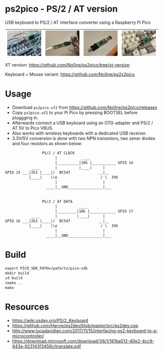# ps2pico - PS/2 / AT version
USB keyboard to PS/2 / AT interface converter using a Raspberry Pi Pico

|![hw1](https://raw.githubusercontent.com/No0ne/ps2pico/main/hw1.jpg) |![hw2](https://raw.githubusercontent.com/No0ne/ps2pico/main/hw2.jpg) |![hw3](https://raw.githubusercontent.com/No0ne/ps2pico/main/hw3.jpg) |![hw4](https://raw.githubusercontent.com/No0ne/ps2pico/main/hw4.jpg) |
|-|-|-|-|

XT version: https://github.com/No0ne/ps2pico/tree/xt-version

Keyboard + Mouse variant: https://github.com/No0ne/ps2x2pico

# Usage
* Download `ps2pico.uf2` from https://github.com/No0ne/ps2pico/releases
* Copy `ps2pico.uf2` to your Pi Pico by pressing BOOTSEL before pluggging in.
* Afterwards connect a USB keyboard using an OTG-adapter and PS/2 / AT 5V to Pico VBUS.
* Also works with wireless keyboards with a dedicated USB receiver.
* 3.3V/5V conversion is done with two NPN transistors, two zener diodes and four resistors as shown below:
```
                 PS/2 / AT CLOCK
                       |           ____
                       |__________|10k |___________ GPIO 14
            ____       |          |____|     |
GPIO 15 ___|2k2 |____|/  BC547             __|__
           |____|    |\e                    / \  3V6
                       |                     |
                   ____|__GND________________|___


                 PS/2 / AT DATA
                       |          ____
                       |_________|10k |____________ GPIO 17
            ____       |         |____|      |
GPIO 16 ___|2k2 |____|/  BC547             __|__
           |____|    |\e                    / \  3V6
                       |                     |
                   ____|__GND________________|___
```

# Build
```
export PICO_SDK_PATH=/path/to/pico-sdk
mkdir build
cd build
cmake ..
make
```

# Resources
* https://wiki.osdev.org/PS/2_Keyboard
* https://github.com/Harvie/ps2dev/blob/master/src/ps2dev.cpp
* http://www.lucadavidian.com/2017/11/15/interfacing-ps2-keyboard-to-a-microcontroller/
* https://download.microsoft.com/download/1/6/1/161ba512-40e2-4cc9-843a-923143f3456c/translate.pdf
